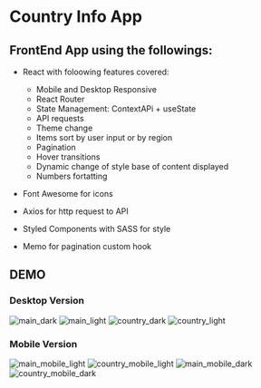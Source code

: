 # Country Info App

## FrontEnd App using the followings:

- React with foloowing features covered:

  - Mobile and Desktop Responsive
  - React Router
  - State Management: ContextAPi + useState
  - API requests
  - Theme change
  - Items sort by user input or by region
  - Pagination
  - Hover transitions
  - Dynamic change of style base of content displayed
  - Numbers fortatting

- Font Awesome for icons
- Axios for http request to API
- Styled Components with SASS for style
- Memo for pagination custom hook

## DEMO

### Desktop Version

![main_dark](https://user-images.githubusercontent.com/35012587/156272803-79b22bdd-46d3-44f6-95bc-627c62741d2d.jpg)
![main_light](https://user-images.githubusercontent.com/35012587/156272809-dbc277a3-4336-4a61-813d-dfd83c2a77fd.jpg)
![country_dark](https://user-images.githubusercontent.com/35012587/156272806-7a2fad1f-cd31-4b84-a043-fd1dea7cae00.jpg)
![country_light](https://user-images.githubusercontent.com/35012587/156272808-0bf10b08-1ae3-4804-b9d1-6591e3a2da15.jpg)

### Mobile Version

![main_mobile_light](https://user-images.githubusercontent.com/35012587/156272946-4030ba5c-9bda-46e4-967e-91d3e9140840.jpg)
![country_mobile_light](https://user-images.githubusercontent.com/35012587/156272950-9706e09a-7f55-4685-b45c-ab9a0a3a94a1.jpg)
![main_mobile_dark](https://user-images.githubusercontent.com/35012587/156272947-5edea4fe-cdba-4236-abd6-a2d6020f927d.jpg)
![country_mobile_dark](https://user-images.githubusercontent.com/35012587/156272943-4f0786ff-54bb-4854-ab11-cee601db3866.jpg)
